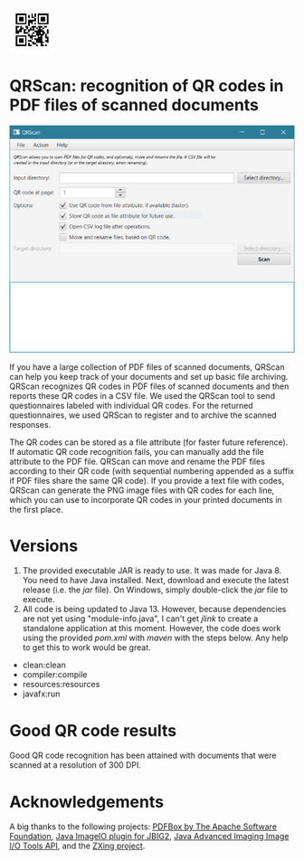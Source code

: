 ![QRScan](qrscan.png)
# QRScan: recognition of QR codes in PDF files of scanned documents

![QRScan screenshot main screen](qrscan_capture.png)

If you have a large collection of PDF files of scanned documents, QRScan can help you keep track of your documents and set up basic file archiving. QRScan recognizes QR codes in PDF files of scanned documents and then reports these QR codes in a CSV file. We used the QRScan tool to send questionnaires labeled with individual QR codes. For the returned questionnaires, we used QRScan to register and to archive the scanned responses.

The QR codes can be stored as a file attribute (for faster future reference). If automatic QR code recognition fails, you can manually add the file attribute to the PDF file. QRScan can move and rename the PDF files according to their QR code (with sequential numbering appended as a suffix if PDF files share the same QR code). If you provide a text file with codes, QRScan can generate the PNG image files with QR codes for each line, which you can use to incorporate QR codes in your printed documents in the first place.

# Versions 
1. The provided executable JAR is ready to use. It was made for Java 8. You need to have Java installed. Next, download and execute the latest release (i.e. the *jar* file). On Windows, simply double-click the *jar* file to execute. 
2. All code is being updated to Java 13. However, because dependencies are not yet using "module-info.java", I can't get _jlink_ to create a standalone application at this moment. However, the code does work using the provided _pom.xml_ with _maven_ with the steps below. Any help to get this to work would be great.
  - clean:clean
  - compiler:compile
  - resources:resources
  - javafx:run

# Good QR code results
Good QR code recognition has been attained with documents that were scanned at a resolution of 300 DPI. 

# Acknowledgements
A big thanks to the following projects: [PDFBox by The Apache Software Foundation](https://pdfbox.apache.org/), [Java ImageIO plugin for JBIG2](https://github.com/levigo/jbig2-imageio), [Java Advanced Imaging Image I/O Tools API](https://github.com/jai-imageio/jai-imageio-jpeg2000), and the [ZXing project](https://github.com/zxing).